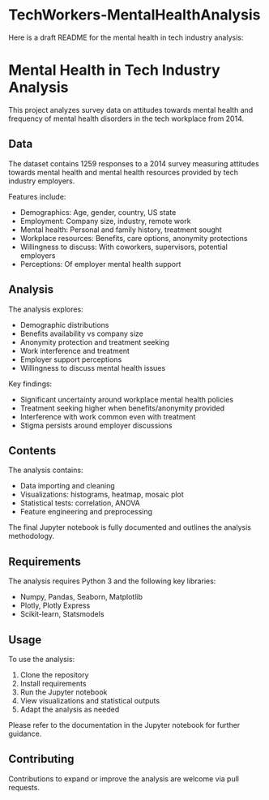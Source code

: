 # TechWorkers-MentalHealthAnalysis

Here is a draft README for the mental health in tech industry analysis:

# Mental Health in Tech Industry Analysis

This project analyzes survey data on attitudes towards mental health and frequency of mental health disorders in the tech workplace from 2014. 

## Data

The dataset contains 1259 responses to a 2014 survey measuring attitudes towards mental health and mental health resources provided by tech industry employers.

Features include:

- Demographics: Age, gender, country, US state 
- Employment: Company size, industry, remote work 
- Mental health: Personal and family history, treatment sought
- Workplace resources: Benefits, care options, anonymity protections
- Willingness to discuss: With coworkers, supervisors, potential employers
- Perceptions: Of employer mental health support
  
## Analysis

The analysis explores:

- Demographic distributions
- Benefits availability vs company size 
- Anonymity protection and treatment seeking
- Work interference and treatment 
- Employer support perceptions
- Willingness to discuss mental health issues

Key findings:

- Significant uncertainty around workplace mental health policies
- Treatment seeking higher when benefits/anonymity provided 
- Interference with work common even with treatment
- Stigma persists around employer discussions

## Contents

The analysis contains:

- Data importing and cleaning
- Visualizations: histograms, heatmap, mosaic plot
- Statistical tests: correlation, ANOVA
- Feature engineering and preprocessing

The final Jupyter notebook is fully documented and outlines the analysis methodology.

## Requirements

The analysis requires Python 3 and the following key libraries:

- Numpy, Pandas, Seaborn, Matplotlib
- Plotly, Plotly Express
- Scikit-learn, Statsmodels

## Usage

To use the analysis:

1. Clone the repository
2. Install requirements
3. Run the Jupyter notebook
4. View visualizations and statistical outputs
5. Adapt the analysis as needed

Please refer to the documentation in the Jupyter notebook for further guidance.

## Contributing

Contributions to expand or improve the analysis are welcome via pull requests.
